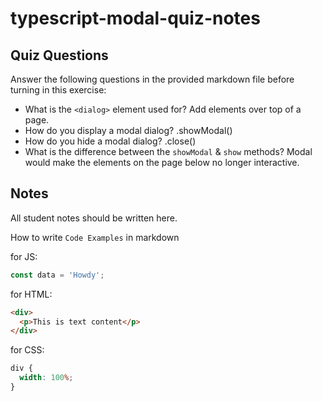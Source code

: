 # typescript-modal-quiz-notes

## Quiz Questions

Answer the following questions in the provided markdown file before turning in this exercise:

- What is the `<dialog>` element used for?
  Add elements over top of a page.
- How do you display a modal dialog?
  .showModal()
- How do you hide a modal dialog?
  .close()
- What is the difference between the `showModal` & `show` methods?
  Modal would make the elements on the page below no longer interactive.

## Notes

All student notes should be written here.

How to write `Code Examples` in markdown

for JS:

```javascript
const data = 'Howdy';
```

for HTML:

```html
<div>
  <p>This is text content</p>
</div>
```

for CSS:

```css
div {
  width: 100%;
}
```

